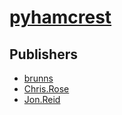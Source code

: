 # [pyhamcrest](https://pypi.org/project/pyhamcrest)



## Publishers
- [brunns](https://pypi.org/user/brunns)
- [Chris.Rose](https://pypi.org/user/Chris.Rose)
- [Jon.Reid](https://pypi.org/user/Jon.Reid)

